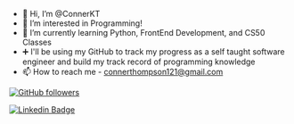 - 👋 Hi, I’m @ConnerKT
- 👀 I’m interested in Programming!
- 🌱 I’m currently learning Python, FrontEnd Development, and CS50 Classes
- ➕ I'll be using my GitHub to track my progress as a self taught software engineer and build my track record of programming knowledge
- 📫 How to reach me - connerthompson121@gmail.com

<!---
ConnerKT/ConnerKT is a ✨ special ✨ repository because its `README.md` (this file) appears on your GitHub profile.
You can click the Preview link to take a look at your changes.
--->
[![GitHub followers](https://img.shields.io/github/followers/ConnerKT?style=social)](https://www.github.com/ConnerKT)

[![Linkedin Badge](https://img.shields.io/badge/-ConnerKT-blue?style=flat-square&logo=Linkedin&logoColor=white&link=https://www.linkedin.com/in/ConnerKT/)](https://www.linkedin.com/in/ConnerKT/)

